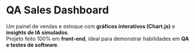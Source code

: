 # QA Sales Dashboard

Um painel de vendas e estoque com **gráficos interativos (Chart.js)** e **insights de IA simulados**.  
Projeto feito 100% em **front-end**, ideal para demonstrar habilidades em **QA e testes de software**.
